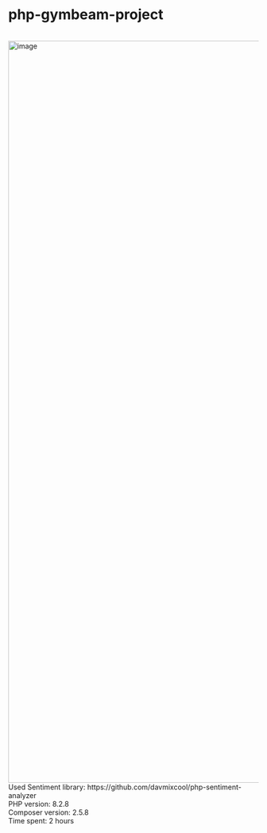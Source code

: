 # php-gymbeam-project
<br />
<img width="1495" alt="image" src="https://github.com/Ernest-Kalynych/gymbeam/assets/60212840/48814544-ad45-435a-b3a5-8a968ad8cce5">
<br />
 Used Sentiment library: https://github.com/davmixcool/php-sentiment-analyzer <br />
 PHP version: 8.2.8 <br />
 Composer version: 2.5.8 <br />
 Time spent: 2 hours
